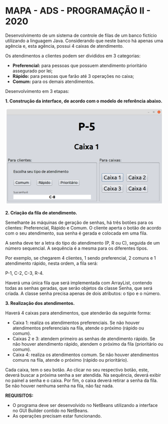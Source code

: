 # MAPA - ADS - PROGRAMAÇÃO II - 2020

Desenvolvimento de um sistema de controle de filas de um banco fictício utilizando a linguagem Java. Considerando que neste banco há apenas uma agência e, esta agência, possui 4 caixas de atendimento.
 
Os atendimentos a clientes podem ser divididos em 3 categorias:

- **Preferencial:** para pessoas que possuem atendimento prioritário assegurado por lei;
- **Rápido:** para pessoas que farão até 3 operações no caixa;
- **Comum:** para os demais atendimentos.

Desenvolvimento em 3 etapas:

**1. Construção da interface, de acordo com o modelo de referência abaixo.**

![React Employee](/docs/screenshot.png)

**2. Criação da fila de atendimento.**

Semelhante às máquinas de geração de senhas, há três botões para os clientes: Preferencial, Rápido e Comum. O cliente aperta o botão de acordo com o seu atendimento, sua senha é gerada e colocada em uma fila.

A senha deve ter a letra do tipo do atendimento (P, R ou C), seguida de um número sequencial. A sequência é a mesma para os diferentes tipos.

Por exemplo, se chegarem 4 clientes, 1 sendo preferencial, 2 comuns e 1 atendimento rápido, nesta ordem, a fila será:

P-1, C-2, C-3, R-4.

Haverá uma única fila que será implementada com ArrayList, contendo todas as senhas geradas, que serão objetos da classe Senha, que será criada.
A classe senha precisa apenas de dois atributos: o tipo e o número.

**3. Realização dos atendimentos.**

Haverá 4 caixas para atendimentos, que atenderão da seguinte forma:

- Caixa 1: realiza os atendimentos preferenciais. Se não houver atendimentos preferenciais na fila, atende o próximo (rápido ou comum).
- Caixas 2 e 3: atendem primeiro as senhas de atendimento rápido. Se não houver atendimento rápido, atendem o próximo da fila (prioritário ou comum).
- Caixa 4: realiza os atendimentos comum. Se não houver atendimentos comuns na fila, atende o próximo (rápido ou prioritário).

Cada caixa, tem o seu botão. Ao clicar no seu respectivo botão, este, deverá buscar a próxima senha a ser atendida. Na sequência, deverá exibir no painel a senha e o caixa. Por fim, o caixa deverá retirar a senha da fila. Se não houver nenhuma senha na fila, não faz nada.

**REQUISITOS:**
- O programa deve ser desenvolvido no NetBeans utilizando a interface no GUI Builder contido no NetBeans.
- As operações precisam estar funcionando.
